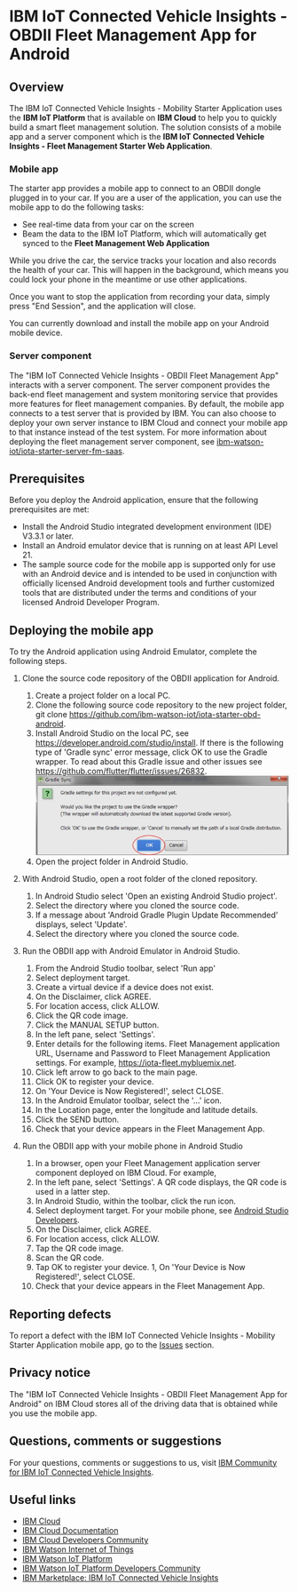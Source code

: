 # IBM IoT Connected Vehicle Insights - OBDII Fleet Management App for Android


## Overview
The IBM IoT Connected Vehicle Insights - Mobility Starter Application uses the **IBM IoT Platform** that is available on **IBM Cloud** to help you to quickly build a smart fleet management solution. The solution consists of a mobile app and a server component which is the **IBM IoT Connected Vehicle Insights - Fleet Management Starter Web Application**.

### Mobile app
The starter app provides a mobile app to connect to an OBDII dongle plugged in to your car. If you are a user of the application, you can use the mobile app to do the following tasks:

- See real-time data from your car on the screen
- Beam the data to the IBM IoT Platform, which will automatically get synced to the **Fleet Management Web Application**

While you drive the car, the service tracks your location and also records the health of your car. This will happen in the background, which means you could lock your phone in the meantime or use other applications.

Once you want to stop the application from recording your data, simply press "End Session", and the application will close.

You can currently download and install the mobile app on your Android mobile device.

### Server component
The "IBM IoT Connected Vehicle Insights - OBDII Fleet Management App" interacts with a server component. The server component provides the back-end fleet management and system monitoring service that provides more features for fleet management companies. By default, the mobile app connects to a test server that is provided by IBM. You can also choose to deploy your own server instance to IBM Cloud and connect your mobile app to that instance instead of the test system. For more information about deploying the fleet management server component, see [ibm-watson-iot/iota-starter-server-fm-saas](https://github.com/ibm-watson-iot/iota-starter-server-fm-saas).


## Prerequisites

Before you deploy the Android application, ensure that the following prerequisites are met:

- Install the Android Studio integrated development environment (IDE) V3.3.1 or later.
- Install an Android emulator device that is running on at least API Level 21.
- The sample source code for the mobile app is supported only for use with an Android device and is intended to be used in conjunction with officially licensed Android development tools and further customized tools that are distributed under the terms and conditions of your licensed Android Developer Program.


## Deploying the mobile app

To try the Android application using Android Emulator, complete the following steps.

1. Clone the source code repository of the OBDII application for Android.
   1. Create a project folder on a local PC.
   1. Clone the following source code repository to the new project folder, git clone https://github.com/ibm-watson-iot/iota-starter-obd-android. 
   1. Install Android Studio on the local PC, see https://developer.android.com/studio/install.  If there is the following type of  'Gradle sync' error message, click OK to use the Gradle wrapper.  To read about this Gradle issue and other issues see https://github.com/flutter/flutter/issues/26832.
    ![Gradle Sync Dialog](GradleSync.jpg) 
   1. Open the project folder in Android Studio.
   
2. With Android Studio, open a root folder of the cloned repository.
    1. In Android Studio select 'Open an existing Android Studio project'. 
    1. Select the directory where you cloned the source code. 
    1. If a message about 'Android Gradle Plugin Update Recommended' displays, select 'Update'. 
    1. Select the directory where you cloned the source code. 
    
3. Run the OBDII app with Android Emulator in Android Studio.
    1. From the Android Studio toolbar, select 'Run app'
    1. Select deployment target.
    1. Create a virtual device if a device does not exist.
    1. On the Disclaimer, click AGREE. 
    1. For location access, click ALLOW.
    1. Click the QR code image.
    1. Click the MANUAL SETUP button.
    1. In the left pane, select 'Settings'. 
    1. Enter details for the following items. Fleet Management application URL, Username and Password to Fleet Management Application settings. For example, https://iota-fleet.mybluemix.net.
    1. Click left arrow to go back to the main page.
    1. Click OK to register your device.
    1. On 'Your Device is Now Registered!', select CLOSE.
    1. In the Android Emulator toolbar, select the '...' icon.
    1. In the Location page, enter the longitude and latitude details.
    1. Click the SEND button.
    1. Check that your device appears in the Fleet Management App.
    
4. Run the OBDII app with your mobile phone in Android Studio
    1. In a browser, open your Fleet Management application server component deployed on IBM Cloud. For example, 
    1. In the left pane, select 'Settings'. A QR code displays, the QR code is used in a latter step.
    1. In Android Studio, within the toolbar, click the run icon. 
    1. Select deployment target. For your mobile phone, see [Android Studio Developers](https://developer.android.com/studio/run/device).
    1. On the Disclaimer, click AGREE.
    1. For location access, click ALLOW.
    1. Tap the QR code image.
    1. Scan the QR code.
    1. Tap OK to register your device.
    1, On 'Your Device is Now Registered!', select CLOSE.
    1. Check that your device appears in the Fleet Management App.


## Reporting defects
To report a defect with the IBM IoT Connected Vehicle Insights - Mobility Starter Application mobile app, go to the [Issues](https://github.com/ibm-watson-iot/iota-starter-obd-android/issues) section.

## Privacy notice
The "IBM IoT Connected Vehicle Insights - OBDII Fleet Management App for Android" on IBM Cloud stores all of the driving data that is obtained while you use the mobile app.

## Questions, comments or suggestions
For your questions, comments or suggestions to us, visit [IBM Community for IBM IoT Connected Vehicle Insights](https://community.ibm.com/community/user/imwuc/communities/globalgrouphome?CommunityKey=eaea64a5-fb9b-4d78-b1bd-d87dc70e8171).

## Useful links

- [IBM Cloud](https://cloud.ibm.com)
- [IBM Cloud Documentation](https://cloud.ibm.com/docs)
- [IBM Cloud Developers Community](https://developer.ibm.com/depmodels/cloud)
- [IBM Watson Internet of Things](http://www.ibm.com/internet-of-things)
- [IBM Watson IoT Platform](https://www.ibm.com/internet-of-things/solutions/iot-platform/watson-iot-platform)
- [IBM Watson IoT Platform Developers Community](https://developer.ibm.com/iotplatform)
- [IBM Marketplace: IBM IoT Connected Vehicle Insights](https://www.ibm.com/us-en/marketplace/iot-for-automotive)
